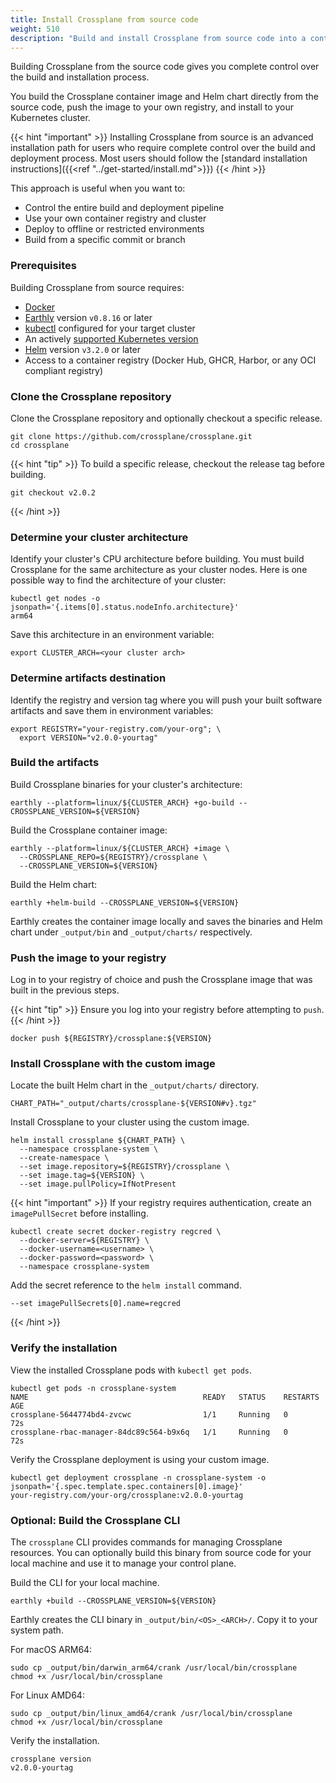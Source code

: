 ```yaml
---
title: Install Crossplane from source code
weight: 510
description: "Build and install Crossplane from source code into a control plane"
---
```


Building Crossplane from the source code gives you complete control over the
build and installation process.

You build the Crossplane container image and Helm chart directly from the source
code, push the image to your own registry, and install to your Kubernetes
cluster.

{{< hint "important" >}}
Installing Crossplane from source is an advanced installation path for users who
require complete control over the build and deployment process. Most users
should follow the [standard installation instructions]({{<ref "../get-started/install.md">}})
{{< /hint >}}

This approach is useful when you want to:
- Control the entire build and deployment pipeline
- Use your own container registry and cluster
- Deploy to offline or restricted environments
- Build from a specific commit or branch

### Prerequisites

Building Crossplane from source requires:

- [Docker](https://docs.docker.com/get-docker/)
- [Earthly](https://earthly.dev/get-earthly) version `v0.8.16` or later
- [kubectl](https://kubernetes.io/docs/tasks/tools/) configured for your target cluster
- An actively [supported Kubernetes version](https://kubernetes.io/releases/patch-releases/#support-period)
- [Helm](https://helm.sh/docs/intro/install/) version `v3.2.0` or later
- Access to a container registry (Docker Hub, GHCR, Harbor, or any OCI compliant
  registry)

### Clone the Crossplane repository

Clone the Crossplane repository and optionally checkout a specific release.

```shell {copy-lines="all"}
git clone https://github.com/crossplane/crossplane.git
cd crossplane
```

{{< hint "tip" >}}
To build a specific release, checkout the release tag before building.

```shell
git checkout v2.0.2
```
{{< /hint >}}

### Determine your cluster architecture

Identify your cluster's CPU architecture before building. You must build
Crossplane for the same architecture as your cluster nodes. Here is one possible
way to find the architecture of your cluster:

```shell {copy-lines="1"}
kubectl get nodes -o jsonpath='{.items[0].status.nodeInfo.architecture}'
arm64
```

Save this architecture in an environment variable:

```shell
export CLUSTER_ARCH=<your cluster arch>
```

### Determine artifacts destination

<!-- vale gitlab.FutureTense = NO -->
Identify the registry and version tag where you will push your built
software artifacts and save them in environment variables:
<!-- vale gitlab.FutureTense = YES -->

```shell {copy-lines="all"}
export REGISTRY="your-registry.com/your-org"; \
  export VERSION="v2.0.0-yourtag"
```

### Build the artifacts

Build Crossplane binaries for your cluster's architecture:

```shell {copy-lines="all"}
earthly --platform=linux/${CLUSTER_ARCH} +go-build --CROSSPLANE_VERSION=${VERSION}
```

Build the Crossplane container image:

```shell {copy-lines="all"}
earthly --platform=linux/${CLUSTER_ARCH} +image \
  --CROSSPLANE_REPO=${REGISTRY}/crossplane \
  --CROSSPLANE_VERSION=${VERSION}
```

Build the Helm chart:
```shell {copy-lines="all"}
earthly +helm-build --CROSSPLANE_VERSION=${VERSION}
```

Earthly creates the container image locally and saves the binaries and Helm
chart under `_output/bin` and `_output/charts/` respectively.

### Push the image to your registry

<!-- vale write-good.Passive = NO -->
Log in to your registry of choice and push the Crossplane image that was built
in the previous steps.
<!-- vale write-good.Passive = YES -->

{{< hint "tip" >}}
Ensure you log into your registry before attempting to `push`.
{{< /hint >}}

```shell {copy-lines="all"}
docker push ${REGISTRY}/crossplane:${VERSION}
```

### Install Crossplane with the custom image

Locate the built Helm chart in the `_output/charts/` directory.

```shell {copy-lines="all"}
CHART_PATH="_output/charts/crossplane-${VERSION#v}.tgz"
```

Install Crossplane to your cluster using the custom image.

```shell {copy-lines="all"}
helm install crossplane ${CHART_PATH} \
  --namespace crossplane-system \
  --create-namespace \
  --set image.repository=${REGISTRY}/crossplane \
  --set image.tag=${VERSION} \
  --set image.pullPolicy=IfNotPresent
```

{{< hint "important" >}} If your registry requires authentication, create an
`imagePullSecret` before installing.

```shell
kubectl create secret docker-registry regcred \
  --docker-server=${REGISTRY} \
  --docker-username=<username> \
  --docker-password=<password> \
  --namespace crossplane-system
```

Add the secret reference to the `helm install` command.

```shell
--set imagePullSecrets[0].name=regcred
```
{{< /hint >}}

### Verify the installation

View the installed Crossplane pods with `kubectl get pods`.

```shell {copy-lines="1"}
kubectl get pods -n crossplane-system
NAME                                       READY   STATUS    RESTARTS   AGE
crossplane-5644774bd4-zvcwc                1/1     Running   0          72s
crossplane-rbac-manager-84dc89c564-b9x6q   1/1     Running   0          72s
```

Verify the Crossplane deployment is using your custom image.

```shell {copy-lines="1"}
kubectl get deployment crossplane -n crossplane-system -o jsonpath='{.spec.template.spec.containers[0].image}'
your-registry.com/your-org/crossplane:v2.0.0-yourtag
```

### Optional: Build the Crossplane CLI

The `crossplane` CLI provides commands for managing Crossplane resources. You
can optionally build this binary from source code for your local machine and use
it to manage your control plane.

Build the CLI for your local machine.

```shell {copy-lines="all"}
earthly +build --CROSSPLANE_VERSION=${VERSION}
```

Earthly creates the CLI binary in `_output/bin/<OS>_<ARCH>/`. Copy it to your
system path.

For macOS ARM64:
```shell {copy-lines="all"}
sudo cp _output/bin/darwin_arm64/crank /usr/local/bin/crossplane
chmod +x /usr/local/bin/crossplane
```

For Linux AMD64:
```shell {copy-lines="all"}
sudo cp _output/bin/linux_amd64/crank /usr/local/bin/crossplane
chmod +x /usr/local/bin/crossplane
```

Verify the installation.

```shell {copy-lines="1"}
crossplane version
v2.0.0-yourtag
```
